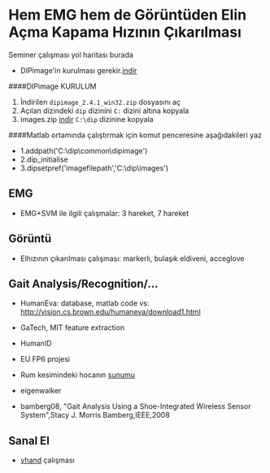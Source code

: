 # Hem EMG hem de Görüntüden Elin Açma Kapama Hızının Çıkarılması

Seminer çalışması yol haritası burada

- DIPimage'in kurulması gerekir.[indir](http://www.diplib.org/download)

####DIPimage KURULUM
1. İndirilen `dipimage_2.4.1_win32.zip` dosyasını aç
2. Açılan dizindeki `dip` dizinini `C:` dizini altına kopyala
3. images.zip [indir](http://www.diplib.org/download) `C:\dip` dizinine kopyala

####Matlab ortamında çalıştırmak için komut penceresine aşağıdakileri yaz
- 1.addpath('C:\dip\common\dipimage')
- 2.dip_initialise
- 3.dipsetpref('imagefilepath','C:\dip\images')
## EMG

- EMG+SVM ile ilgili çalışmalar: 3 hareket, 7 hareket

## Görüntü

- Elhızının çıkarılması çalışması: markerlı, bulaşık eldiveni, acceglove

## Gait Analysis/Recognition/...

- HumanEva: database, matlab code vs: http://vision.cs.brown.edu/humaneva/download1.html
- GaTech, MIT feature extraction
- HumanID
- EU FP6 projesi
- Rum kesimindeki hocanın [sunumu](http://www.iti.gr/iti/files/document/seminars/Activity_recognition_final.pdf)
- eigenwalker

- bamberg08, "Gait Analysis Using a Shoe-Integrated Wireless Sensor System",Stacy J. Morris Bamberg,IEEE,2008

## Sanal El

- [vhand](http://github.com/19bal/vhand) çalışması

